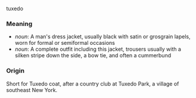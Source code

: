 tuxedo
### Meaning
+ _noun_: A man's dress jacket, usually black with satin or grosgrain lapels, worn for formal or semiformal occasions
+ _noun_: A complete outfit including this jacket, trousers usually with a silken stripe down the side, a bow tie, and often a cummerbund

### Origin

Short for Tuxedo coat, after a country club at Tuxedo Park, a village of southeast New York.

